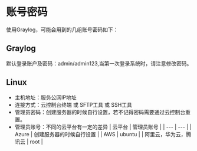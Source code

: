 # 账号密码

使用Graylog，可能会用到的几组账号密码如下：

## Graylog

默认登录账户及密码：admin/admin123,当第一次登录系统时，请注意修改密码。

## Linux

* 主机地址：服务公网IP地址
* 连接方式：云控制台终端 或 SFTP工具 或 SSH工具
* 管理员密码：创建服务器的时候自行设置，若不记得密码需要通过云控制台重置。
* 管理员账号：不同的云平台有一定的差异
   |  云平台   |  管理员账号   |
   | --- | --- |
   |  Azure   |  创建服务器的时候自行设置   |
   |  AWS   |  ubuntu   |
   |  阿里云，华为云，腾讯云   |  root   |